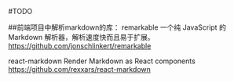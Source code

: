#TODO

##前端项目中解析markdown的库：
remarkable 
一个纯 JavaScript 的 Markdown 解析器，解析速度快而且易于扩展。
https://github.com/jonschlinkert/remarkable

react-markdown
Render Markdown as React components 
https://github.com/rexxars/react-markdown

